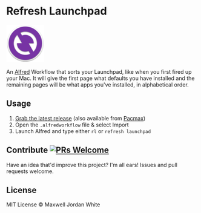 # Refresh Launchpad

<img src="icon.png" alt="Refresh Launchpad Icon" width="100"/>

An [Alfred](https://alfredapp.com) Workflow that sorts your Launchpad, like when you first fired up your Mac. It will give the first page what defaults you have installed and the remaining pages will be what apps you've installed, in alphabetical order.

## Usage

1. [Grab the latest release](https://github.com/maxwelljordanwhite/Refresh-Launchpad/releases) (also available from [Pacmax](https://pacmax.org/pac/maxwelljordanwhite-refresh-launchpad/))
2. Open the `.alfredworkflow` file & select Import
3. Launch Alfred and type either `rl` or `refresh launchpad`

## Contribute [![PRs Welcome](https://img.shields.io/badge/PRs-welcome-brightgreen.svg?style=flat-square)](http://makeapullrequest.com)

Have an idea that'd improve this project? I'm all ears! Issues and pull requests welcome.

## License

MIT License © Maxwell Jordan White
